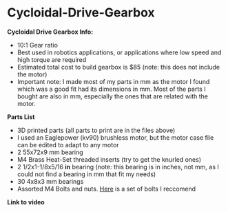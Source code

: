 # Cycloidal-Drive-Gearbox

**Cycloidal Drive Gearbox Info:**
- 10:1 Gear ratio
- Best used in robotics applications, or applications where low speed and high torque are required
- Estimated total cost to build gearbox is $85 (note: this does not include the motor)
- Important note: I made most of my parts in mm as the motor I found which was a good fit had its dimensions in mm. Most of the parts I bought are also in mm, especially the ones that are related with the motor. 

**Parts List**
- 3D printed parts (all parts to print are in the files above)
- I used an Eaglepower (kv90) brushless motor, but the motor case file can be edited to adapt to any motor
- 2 55x72x9 mm bearing
- M4 Brass Heat-Set threaded inserts (try to get the knurled ones)
- 2 1/2x1-1/8x5/16 **in** bearing (note: this bearing is in inches, not mm, as I could not find a bearing in mm that fit my needs)
- 30 4x8x3 mm bearings
- Assorted M4 Bolts and nuts. [Here](https://www.amazon.com/iExcell-Stainless-Socket-Button-Assortment/dp/B08Z7GQVQ9/ref=asc_df_B08Z7GQVQ9/?tag=hyprod-20&linkCode=df0&hvadid=693270340296&hvpos=&hvnetw=g&hvrand=3282987389614031573&hvpone=&hvptwo=&hvqmt=&hvdev=c&hvdvcmdl=&hvlocint=&hvlocphy=9194707&hvtargid=pla-1349145647708&mcid=820881df888c36f7a72e8f1f966980ca&th=1) is a set of bolts I reccomend

**Link to video**
